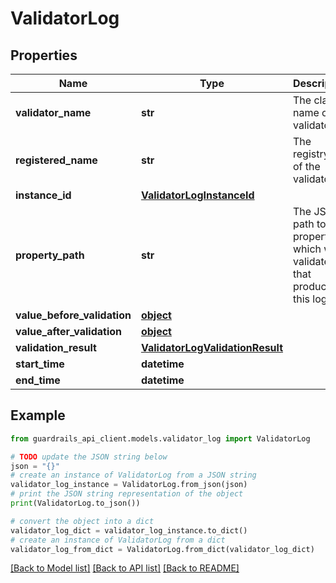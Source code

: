 # ValidatorLog


## Properties

Name | Type | Description | Notes
------------ | ------------- | ------------- | -------------
**validator_name** | **str** | The class name of the validator. | [optional] 
**registered_name** | **str** | The registry id of the validator. | [optional] 
**instance_id** | [**ValidatorLogInstanceId**](ValidatorLogInstanceId.md) |  | [optional] 
**property_path** | **str** | The JSON path to the property which was validated that produced this log. | [optional] 
**value_before_validation** | [**object**](AnyType.md) |  | [optional] 
**value_after_validation** | [**object**](AnyType.md) |  | [optional] 
**validation_result** | [**ValidatorLogValidationResult**](ValidatorLogValidationResult.md) |  | [optional] 
**start_time** | **datetime** |  | [optional] 
**end_time** | **datetime** |  | [optional] 

## Example

```python
from guardrails_api_client.models.validator_log import ValidatorLog

# TODO update the JSON string below
json = "{}"
# create an instance of ValidatorLog from a JSON string
validator_log_instance = ValidatorLog.from_json(json)
# print the JSON string representation of the object
print(ValidatorLog.to_json())

# convert the object into a dict
validator_log_dict = validator_log_instance.to_dict()
# create an instance of ValidatorLog from a dict
validator_log_from_dict = ValidatorLog.from_dict(validator_log_dict)
```
[[Back to Model list]](../README.md#documentation-for-models) [[Back to API list]](../README.md#documentation-for-api-endpoints) [[Back to README]](../README.md)


